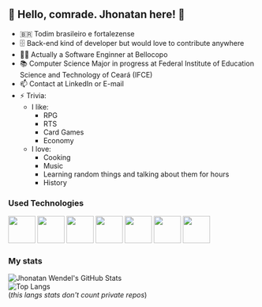 ## 👋 Hello, comrade. Jhonatan here! 🙂

- :brazil: Todim brasileiro e fortalezense
- 🗄️ Back-end kind of developer but would love to contribute anywhere
- 👨‍💻 Actually a Software Enginner at Bellocopo
- 📚 Computer Science Major in progress at Federal Institute of Education Science and Technology of Ceará (IFCE)
- 📫 Contact at LinkedIn or E-mail
- ⚡ Trivia: <ul> <li>I like: <ul> <li>RPG <li>RTS<li>Card Games<li>Economy</ul> <li>I love:<ul> <li>Cooking<li>Music<li>Learning random things and talking about them for hours<li>History</ul></ul>

### Used Technologies

<div> <img src="https://cdn.jsdelivr.net/gh/devicons/devicon/icons/javascript/javascript-original.svg" width="55"/> <img src="https://cdn.jsdelivr.net/gh/devicons/devicon/icons/nodejs/nodejs-original.svg" width="55"> <img src="https://cdn.jsdelivr.net/gh/devicons/devicon/icons/react/react-original.svg" width="55"/>
<img src="https://cdn.jsdelivr.net/gh/devicons/devicon/icons/mongodb/mongodb-original-wordmark.svg" width="55"/>
<img src="https://cdn.jsdelivr.net/gh/devicons/devicon/icons/csharp/csharp-original.svg" width="55"/>
<img src="https://cdn.jsdelivr.net/gh/devicons/devicon/icons/dot-net/dot-net-original-wordmark.svg" width="55"/>
<img src="https://cdn.jsdelivr.net/gh/devicons/devicon/icons/python/python-original.svg" width="55"/> </div>

### My stats

![Jhonatan Wendel's GitHub Stats](https://github-readme-stats.vercel.app/api?username=jhonatanwen&count_private=true&show_icons=true&theme=ocean_dark)<br>
![Top Langs](https://github-readme-stats.vercel.app/api/top-langs/?username=jhonatanwen&layout=compact&theme=ocean_dark)<br>
(_this langs stats don't count private repos_)
